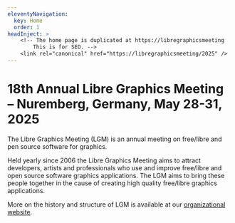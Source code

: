 ```yaml
---
eleventyNavigation:
  key: Home
  order: 1
headInject: >
    <!-- The home page is duplicated at https://libregraphicsmeeting
        This is for SEO. -->
    <link rel="canonical" href="https://libregraphicsmeeting/2025" />
---
```


# 18th Annual Libre Graphics Meeting – Nuremberg, Germany, May 28-31, 2025


The Libre Graphics Meeting (LGM) is an annual meeting on free/libre and
pen source software for graphics.

Held yearly since 2006 the Libre Graphics Meeting aims to attract developers,
artists and professionals who use and improve free/libre and open source software
graphics applications. The LGM aims to bring these people together in the
cause of creating high quality free/libre graphics applications.


More on the history and structure of LGM is available at our [organizational website](/lgm).
